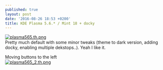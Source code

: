 ```yaml
---
published: true
layout: post
date: '2016-08-26 18:53 +0200'
title: KDE Plasma 5.6.* / Mint 18 + docky
---
```

[![plasma565.th.png](https://cdn.scrot.moe/images/2016/08/26/plasma565.th.png)](https://cdn.scrot.moe/images/2016/08/26/plasma565.png)  
Pretty much default with some minor tweaks (theme to dark version, adding docky, enabling multiple dekstops..). Yeah I like it.

Moving buttons to the left  
[![plasma565_2.th.png](https://cdn.scrot.moe/images/2016/08/26/plasma565_2.th.png)](https://cdn.scrot.moe/images/2016/08/26/plasma565_2.png)
